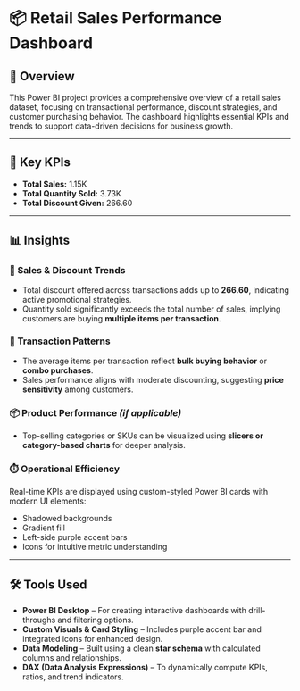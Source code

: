 # 📦 Retail Sales Performance Dashboard

## 📝 Overview
This Power BI project provides a comprehensive overview of a retail sales dataset, focusing on transactional performance, discount strategies, and customer purchasing behavior. The dashboard highlights essential KPIs and trends to support data-driven decisions for business growth.

---

## 🔢 Key KPIs

- **Total Sales:** 1.15K  
- **Total Quantity Sold:** 3.73K  
- **Total Discount Given:** 266.60  


---

## 📊 Insights

### 📍 Sales & Discount Trends
- Total discount offered across transactions adds up to **266.60**, indicating active promotional strategies.
- Quantity sold significantly exceeds the total number of sales, implying customers are buying **multiple items per transaction**.

### 🛒 Transaction Patterns
- The average items per transaction reflect **bulk buying behavior** or **combo purchases**.
- Sales performance aligns with moderate discounting, suggesting **price sensitivity** among customers.

### 📦 Product Performance *(if applicable)*
- Top-selling categories or SKUs can be visualized using **slicers or category-based charts** for deeper analysis.

### ⏱️ Operational Efficiency
  Real-time KPIs are displayed using custom-styled Power BI cards with modern UI elements:
- Shadowed backgrounds
- Gradient fill
- Left-side purple accent bars
- Icons for intuitive metric understanding

---

## 🛠 Tools Used

- **Power BI Desktop** – For creating interactive dashboards with drill-throughs and filtering options.
- **Custom Visuals & Card Styling** – Includes purple accent bar and integrated icons for enhanced design.
- **Data Modeling** – Built using a clean **star schema** with calculated columns and relationships.
- **DAX (Data Analysis Expressions)** – To dynamically compute KPIs, ratios, and trend indicators.
